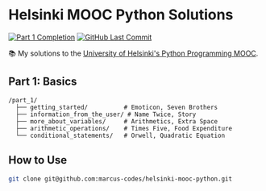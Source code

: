 # Helsinki MOOC Python Solutions

[![Part 1 Completion](https://img.shields.io/badge/Part_1-Exercises_29/29-brightgreen)](part_1/)
[![GitHub Last Commit](https://img.shields.io/github/last-commit/marcus-codes/helsinki-mooc-python)](https://github.com/marcus-codes/helsinki-mooc-python)

📚 My solutions to the [University of Helsinki's Python Programming MOOC](https://programming-22.mooc.fi/).

## Part 1: Basics
```text
/part_1/
  ├── getting_started/          # Emoticon, Seven Brothers
  ├── information_from_the_user/ # Name Twice, Story
  ├── more_about_variables/     # Arithmetics, Extra Space
  ├── arithmetic_operations/    # Times Five, Food Expenditure
  └── conditional_statements/   # Orwell, Quadratic Equation
```

## How to Use
```bash
git clone git@github.com:marcus-codes/helsinki-mooc-python.git
```